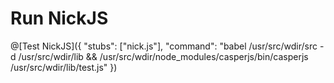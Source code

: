 # Run NickJS

@[Test NickJS]({ "stubs": ["nick.js"], "command": "babel /usr/src/wdir/src -d /usr/src/wdir/lib && /usr/src/wdir/node_modules/casperjs/bin/casperjs /usr/src/wdir/lib/test.js" })